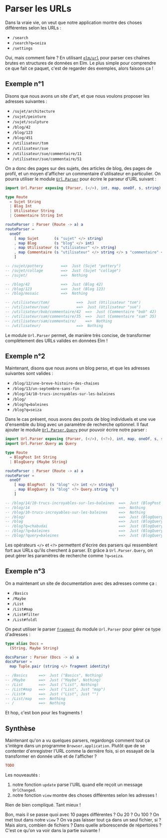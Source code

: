 # Parser les URLs

Dans la vraie vie, on veut que notre application montre des choses différentes selon les URLs :

- `/search`
- `/search?q=seiza`
- `/settings`

Oui, mais comment faire ? En utilisant [`elm/url`](https://package.elm-lang.org/packages/elm/url/latest/) pour parser ces chaînes brutes en structures de données en Elm. Le plus simple pour comprendre ce que fait ce paquet, c'est de regarder des exemples, alors faisons ça !

## Exemple n°1

Disons que nous avons un site d'art, et que nous voulons proposer les adresses suivantes :

- `/sujet/architecture`
- `/sujet/peinture`
- `/sujet/sculpture`
- `/blog/42`
- `/blog/123`
- `/blog/451`
- `/utilisateur/tom`
- `/utilisateur/sue`
- `/utilisateur/sue/commentaire/11`
- `/utilisateur/sue/commentaire/51`

On a donc des pages sur des sujets, des articles de blog, des pages de profil, et un moyen d'afficher un commentaire d'utilisateur en particulier. On pourra utiliser le module [`Url.Parser`](https://package.elm-lang.org/packages/elm/url/latest/Url-Parser) pour écrire le parseur d'URL suivant :

```elm
import Url.Parser exposing (Parser, (</>), int, map, oneOf, s, string)

type Route
  = Sujet String
  | Blog Int
  | Utilisateur String
  | Commentaire String Int

routeParser : Parser (Route -> a) a
routeParser =
  oneOf
    [ map Sujet       (s "sujet" </> string)
    , map Blog        (s "blog" </> int)
    , map Utilisateur (s "utilisateur" </> string)
    , map Commentaire (s "utilisateur" </> string </> s "commentaire" </> int)
    ]

-- /sujet/pottery        ==>  Just (Sujet "pottery")
-- /sujet/collage        ==>  Just (Sujet "collage")
-- /sujet/               ==>  Nothing

-- /blog/42              ==>  Just (Blog 42)
-- /blog/123             ==>  Just (Blog 123)
-- /blog/mosaic          ==>  Nothing

-- /utilisateur/tom/            ==>  Just (Utilisateur "tom")
-- /utilisateur/sue/            ==>  Just (Utilisateur "sue")
-- /utilisateur/bob/commentaire/42  ==>  Just (Commentaire "bob" 42)
-- /utilisateur/sam/commentaire/35  ==>  Just (Commentaire "sam" 35)
-- /utilisateur/sam/commentaire/    ==>  Nothing
-- /utilisateur/                ==>  Nothing
```

Le module `Url.Parser` permet, de manière très concise, de transformer complètement des URLs valides en données Elm !


## Exemple n°2

Maintenant, disons que nous avons un blog perso, et que les adresses suivantes sont valides :

- `/blog/12/une-breve-histoire-des-chaises`
- `/blog/13/un-septembre-sans-fin`
- `/blog/14/10-trucs-incroyables-sur-les-baleines`
- `/blog/`
- `/blog?q=baleines`
- `/blog?q=seiza`

Dans le cas présent, nous avons des posts de blog individuels et une vue d'ensemble du blog avec un paramètre de recherche optionnel. Il faut ajouter le module [`Url.Parser.Query`](https://package.elm-lang.org/packages/elm/url/latest/Url-Parser-Query) pour pouvoir écrire notre parser :

```elm
import Url.Parser exposing (Parser, (</>), (<?>), int, map, oneOf, s, string)
import Url.Parser.Query as Query

type Route
  = BlogPost Int String
  | BlogQuery (Maybe String)

routeParser : Parser (Route -> a) a
routeParser =
  oneOf
    [ map BlogPost  (s "blog" </> int </> string)
    , map BlogQuery (s "blog" <?> Query.string "q")
    ]

-- /blog/14/10-trucs-incroyables-sur-les-baleines  ==>  Just (BlogPost 14 "10-trucs-incroyables-sur-les-baleines")
-- /blog/14                                        ==>  Nothing
-- /blog/10-trucs-incroyables-sur-les-baleines     ==>  Nothing
-- /blog/                                          ==>  Just (BlogQuery Nothing)
-- /blog                                           ==>  Just (BlogQuery Nothing)
-- /blog?q=chabudai                                ==>  Just (BlogQuery (Just "chabudai"))
-- /blog/?q=baleines                               ==>  Just (BlogQuery (Just "whales"))
-- /blog/?query=baleines                           ==>  Just (BlogQuery Nothing)
```

Les opérateurs `</>` et `<?>` permettent d'écrire des parsers qui ressemblent fort aux URLs qu'ils cherchent à parser. Et grâce à `Url.Parser.Query`, on peut gérer les paramètres de recherche comme `?q=seiza`.

## Exemple n°3

On a maintenant un site de documentation avec des adresses comme ça :

- `/Basics`
- `/Maybe`
- `/List`
- `/List#map`
- `/List#filter`
- `/List#foldl`

On peut utiliser le parser [`fragment`](https://package.elm-lang.org/packages/elm/url/latest/Url-Parser#fragment) du module `Url.Parser` pour gérer ce type d'adresses :

```elm
type alias Docs =
  (String, Maybe String)

docsParser : Parser (Docs -> a) a
docsParser =
  map Tuple.pair (string </> fragment identity)

-- /Basics     ==>  Just ("Basics", Nothing)
-- /Maybe      ==>  Just ("Maybe", Nothing)
-- /List       ==>  Just ("List", Nothing)
-- /List#map   ==>  Just ("List", Just "map")
-- /List#      ==>  Just ("List", Just "")
-- /List/map   ==>  Nothing
-- /           ==>  Nothing
```

Et hop, c'est bon pour les fragments !

## Synthèse

Maintenant qu'on a vu quelques parsers, regardongs comment tout ça s'intègre dans un programme `Browser.application`. Plutôt que de se contenter d'enregistrer l'URL comme la dernière fois, si on essayait de la transformer en donnée utile et de l'afficher ?

```elm
TODO
```

Les nouveautés :
1. notre fonction `update` parse l'URL quand elle reçoit un message `UrlChanged`.
2. notre fonction `view` montre des choses différentes selon les adresses !

Rien de bien compliqué. Tant mieux !

Bon, mais il se passe quoi avec 10 pages différentes ? Ou 20 ? Ou 100 ? On met tout dans notre `view` ? On va pas laisser tout ça dans un seul fichier, si ? Mais alors, combien de fichiers ? Dans quelle arborescende de répertoires ? C'est ce qu'on va voir dans la partie suivante !
